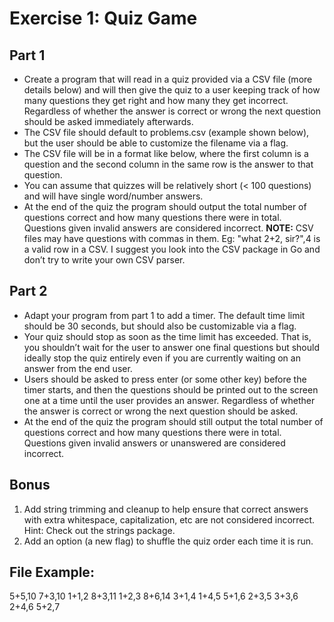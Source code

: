 # Exercise 1: Quiz Game

## Part 1

- Create a program that will read in a quiz provided via a CSV file (more details below) and will then give the quiz to a user keeping track of how many questions they get right and how many they get incorrect. Regardless of whether the answer is correct or wrong the next question should be asked immediately afterwards.
- The CSV file should default to problems.csv (example shown below), but the user should be able to customize the filename via a flag.
- The CSV file will be in a format like below, where the first column is a question and the second column in the same row is the answer to that question.
- You can assume that quizzes will be relatively short (< 100 questions) and will have single word/number answers.
- At the end of the quiz the program should output the total number of questions correct and how many questions there were in total. Questions given invalid answers are considered incorrect.
  **NOTE:** CSV files may have questions with commas in them. Eg: "what 2+2, sir?",4 is a valid row in a CSV. I suggest you look into the CSV package in Go and don’t try to write your own CSV parser.

## Part 2

- Adapt your program from part 1 to add a timer. The default time limit should be 30 seconds, but should also be customizable via a flag.
- Your quiz should stop as soon as the time limit has exceeded. That is, you shouldn’t wait for the user to answer one final questions but should ideally stop the quiz entirely even if you are currently waiting on an answer from the end user.
- Users should be asked to press enter (or some other key) before the timer starts, and then the questions should be printed out to the screen one at a time until the user provides an answer. Regardless of whether the answer is correct or wrong the next question should be asked.
- At the end of the quiz the program should still output the total number of questions correct and how many questions there were in total. Questions given invalid answers or unanswered are considered incorrect.

## Bonus

1. Add string trimming and cleanup to help ensure that correct answers with extra whitespace, capitalization, etc are not considered incorrect. Hint: Check out the strings package.
2. Add an option (a new flag) to shuffle the quiz order each time it is run.

## File Example:

5+5,10
7+3,10
1+1,2
8+3,11
1+2,3
8+6,14
3+1,4
1+4,5
5+1,6
2+3,5
3+3,6
2+4,6
5+2,7
